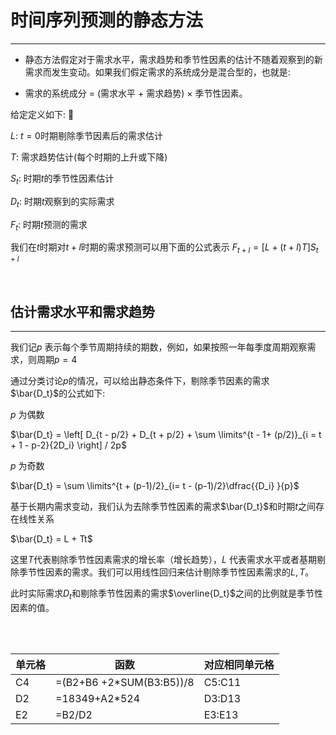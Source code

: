 # 时间序列预测的静态方法

---

- 静态方法假定对于需求水平，需求趋势和季节性因素的估计不随着观察到的新需求而发生变动。如果我们假定需求的系统成分是混合型的，也就是: 

- 需求的系统成分 = (需求水平 + 需求趋势) $\times$ 季节性因素。

给定定义如下: 🤔

$L$: $t = 0$时期剔除季节因素后的需求估计

$T$: 需求趋势估计(每个时期的上升或下降)

$S_t$: 时期$t$的季节性因素估计

$D_t$: 时期$t$观察到的实际需求

$F_t$: 时期$t$预测的需求

我们在$t$时期对$t + l$时期的需求预测可以用下面的公式表示 $F_{t + l} = \left[ L + (t + l)T \right] S_{t + l}$

<br>

## 估计需求水平和需求趋势

---

我们记$p$ 表示每个季节周期持续的期数，例如，如果按照一年每季度周期观察需求，则周期$p = 4$

通过分类讨论$p$的情况，可以给出静态条件下，剔除季节因素的需求$\bar{D_t}$的公式如下:

$p$ 为偶数

$\bar{D_t} = \left[ D_{t - p/2} + D_{t + p/2} + \sum \limits^{t - 1+ (p/2)}_{i = t + 1 - p-2}{2D_i} \right] / 2p$

$p$ 为奇数

$\bar{D_t} = \sum \limits^{t + (p-1)/2}_{i= t - (p-1)/2}\dfrac{{D_i} }{p}$

基于长期内需求变动，我们认为去除季节性因素的需求$\bar{D_t}$和时期$t$之间存在线性关系

$\bar{D_t} = L + Tt$

这里$T$代表剔除季节性因素需求的增长率（增长趋势），$L$ 代表需求水平或者基期剔除季节性因素的需求。我们可以用线性回归来估计剔除季节性因素需求的$L , T$。

此时实际需求$D_t$和剔除季节性因素的需求$\overline{D_t}$之间的比例就是季节性因素的值。

<br>
<br>

| 单元格 | 函数                     | 对应相同单元格 |
| :----- | ------------------------ | -------------- |
| C4     | =(B2+B6 +2*SUM(B3:B5))/8 | C5:C11         |
| D2     | =18349+A2*524            | D3:D13         |
| E2     | =B2/D2                   | E3:E13         |


